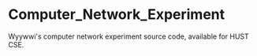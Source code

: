 # Computer_Network_Experiment
Wyywwi's computer network experiment source code, available for HUST CSE.

